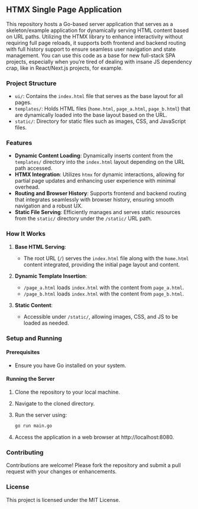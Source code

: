 ## HTMX Single Page Application

This repository hosts a Go-based server application that serves as a skeleton/example application for dynamically serving HTML content based on URL paths. Utilizing the HTMX library to enhance interactivity without requiring full page reloads, it supports both frontend and backend routing with full history support to ensure seamless user navigation and state management. You can use this code as a base for new full-stack SPA projects, especially when you’re tired of dealing with insane JS dependency crap, like in React/Next.js projects, for example.

### Project Structure

- `ui/`: Contains the `index.html` file that serves as the base layout for all pages.
- `templates/`: Holds HTML files (`home.html`, `page_a.html`, `page_b.html`) that are dynamically loaded into the base layout based on the URL.
- `static/`: Directory for static files such as images, CSS, and JavaScript files.

### Features

- **Dynamic Content Loading**: Dynamically inserts content from the `templates/` directory into the `index.html` layout depending on the URL path accessed.
- **HTMX Integration**: Utilizes `htmx` for dynamic interactions, allowing for partial page updates and enhancing user experience with minimal overhead.
- **Routing and Browser History**: Supports frontend and backend routing that integrates seamlessly with browser history, ensuring smooth navigation and a robust UX.
- **Static File Serving**: Efficiently manages and serves static resources from the `static/` directory under the `/static/` URL path.

### How It Works

1. **Base HTML Serving**:
   - The root URL (`/`) serves the `index.html` file along with the `home.html` content integrated, providing the initial page layout and content.

2. **Dynamic Template Insertion**:
   - `/page_a.html` loads `index.html` with the content from `page_a.html`.
   - `/page_b.html` loads `index.html` with the content from `page_b.html`.

3. **Static Content**:
   - Accessible under `/static/`, allowing images, CSS, and JS to be loaded as needed.

### Setup and Running

#### Prerequisites

- Ensure you have Go installed on your system.

#### Running the Server

1. Clone the repository to your local machine.
2. Navigate to the cloned directory.
3. Run the server using:

   ```bash
   go run main.go

4. Access the application in a web browser at http://localhost:8080.

### Contributing

Contributions are welcome! Please fork the repository and submit a pull request with your changes or enhancements.

### License

This project is licensed under the MIT License.
